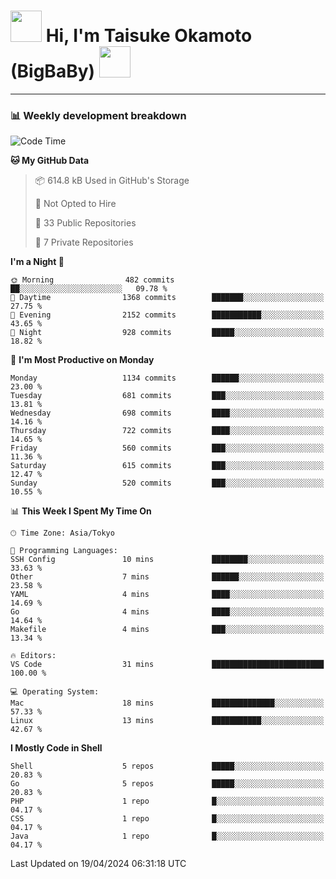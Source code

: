 <!-- Title -->
<h1>
    <img src="https://media.tenor.com/TlyRveJkgo4AAAAi/cloud-cloud-strife.gif" width="50"/> 
    Hi, I'm Taisuke Okamoto (BigBaBy) 
    <img src="https://media.tenor.com/TlyRveJkgo4AAAAi/cloud-cloud-strife.gif" width="50"/>
</h1>

---

<h3> 📊 Weekly development breakdown </h3>
<!-- waka-readme-stats -->

<!--START_SECTION:waka-->
![Code Time](http://img.shields.io/badge/Code%20Time-1%2C729%20hrs%2017%20mins-blue)

**🐱 My GitHub Data** 

> 📦 614.8 kB Used in GitHub's Storage 
 > 
> 🚫 Not Opted to Hire
 > 
> 📜 33 Public Repositories 
 > 
> 🔑 7 Private Repositories 
 > 
**I'm a Night 🦉** 

```text
🌞 Morning                482 commits         ██░░░░░░░░░░░░░░░░░░░░░░░   09.78 % 
🌆 Daytime                1368 commits        ███████░░░░░░░░░░░░░░░░░░   27.75 % 
🌃 Evening                2152 commits        ███████████░░░░░░░░░░░░░░   43.65 % 
🌙 Night                  928 commits         █████░░░░░░░░░░░░░░░░░░░░   18.82 % 
```
📅 **I'm Most Productive on Monday** 

```text
Monday                   1134 commits        ██████░░░░░░░░░░░░░░░░░░░   23.00 % 
Tuesday                  681 commits         ███░░░░░░░░░░░░░░░░░░░░░░   13.81 % 
Wednesday                698 commits         ████░░░░░░░░░░░░░░░░░░░░░   14.16 % 
Thursday                 722 commits         ████░░░░░░░░░░░░░░░░░░░░░   14.65 % 
Friday                   560 commits         ███░░░░░░░░░░░░░░░░░░░░░░   11.36 % 
Saturday                 615 commits         ███░░░░░░░░░░░░░░░░░░░░░░   12.47 % 
Sunday                   520 commits         ███░░░░░░░░░░░░░░░░░░░░░░   10.55 % 
```


📊 **This Week I Spent My Time On** 

```text
🕑︎ Time Zone: Asia/Tokyo

💬 Programming Languages: 
SSH Config               10 mins             ████████░░░░░░░░░░░░░░░░░   33.63 % 
Other                    7 mins              ██████░░░░░░░░░░░░░░░░░░░   23.58 % 
YAML                     4 mins              ████░░░░░░░░░░░░░░░░░░░░░   14.69 % 
Go                       4 mins              ████░░░░░░░░░░░░░░░░░░░░░   14.64 % 
Makefile                 4 mins              ███░░░░░░░░░░░░░░░░░░░░░░   13.34 % 

🔥 Editors: 
VS Code                  31 mins             █████████████████████████   100.00 % 

💻 Operating System: 
Mac                      18 mins             ██████████████░░░░░░░░░░░   57.33 % 
Linux                    13 mins             ███████████░░░░░░░░░░░░░░   42.67 % 
```

**I Mostly Code in Shell** 

```text
Shell                    5 repos             █████░░░░░░░░░░░░░░░░░░░░   20.83 % 
Go                       5 repos             █████░░░░░░░░░░░░░░░░░░░░   20.83 % 
PHP                      1 repo              █░░░░░░░░░░░░░░░░░░░░░░░░   04.17 % 
CSS                      1 repo              █░░░░░░░░░░░░░░░░░░░░░░░░   04.17 % 
Java                     1 repo              █░░░░░░░░░░░░░░░░░░░░░░░░   04.17 % 
```




 Last Updated on 19/04/2024 06:31:18 UTC
<!--END_SECTION:waka-->
